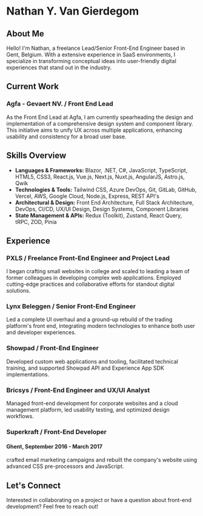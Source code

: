 # Nathan Y. Van Gierdegom

## About Me

Hello! I'm Nathan, a freelance Lead/Senior Front-End Engineer based in Gent, Belgium. With a extensive experience in SaaS environments, I specialize in transforming conceptual ideas into user-friendly digital experiences that stand out in the industry. 

## Current Work

### Agfa - Gevaert NV. / Front End Lead
As the Front End Lead at Agfa, I am currently spearheading the design and implementation of a comprehensive design system and component library. 
This initiative aims to unify UX across multiple applications, enhancing usability and consistency for a broad user base.

## Skills Overview

- **Languages & Frameworks:** Blazor, .NET, C#, JavaScript, TypeScript, HTML5, CSS3, React.js, Vue.js, Next.js, Nuxt.js, AngularJS, Astro.js, Qwik
- **Technologies & Tools:** Tailwind CSS, Azure DevOps, Git, GitLab, GitHub, Vercel, AWS, Google Cloud, Node.js, Express, REST API's
- **Architectural & Design:** Front End Architecture, Full Stack Architecture, DevOps, CI/CD, UX/UI Design, Design Systems, Component Libraries
- **State Management & APIs:** Redux (Toolkit), Zustand, React Query, tRPC, ZOD, Pinia

## Experience

### PXLS / Freelance Front-End Engineer and Project Lead
I began crafting small websites in college and scaled to leading a team of former colleagues in developing complex web applications. Employed cutting-edge practices and collaborative efforts for standout digital solutions.

### Lynx Beleggen / Senior Front-End Engineer
Led a complete UI overhaul and a ground-up rebuild of the trading platform's front end, integrating modern technologies to enhance both user and developer experiences.

### Showpad / Front-End Engineer
Developed custom web applications and tooling, facilitated technical training, and supported Showpad API and Experience App SDK implementations.

### Bricsys / Front-End Engineer and UX/UI Analyst
Managed front-end development for corporate websites and a cloud management platform, led usability testing, and optimized design workflows.

### Superkraft / Front-End Developer
#### Ghent, September 2016 - March 2017
crafted email marketing campaigns and rebuilt the company's website using advanced CSS pre-processors and JavaScript.

## Let's Connect

Interested in collaborating on a project or have a question about front-end development? Feel free to reach out!

